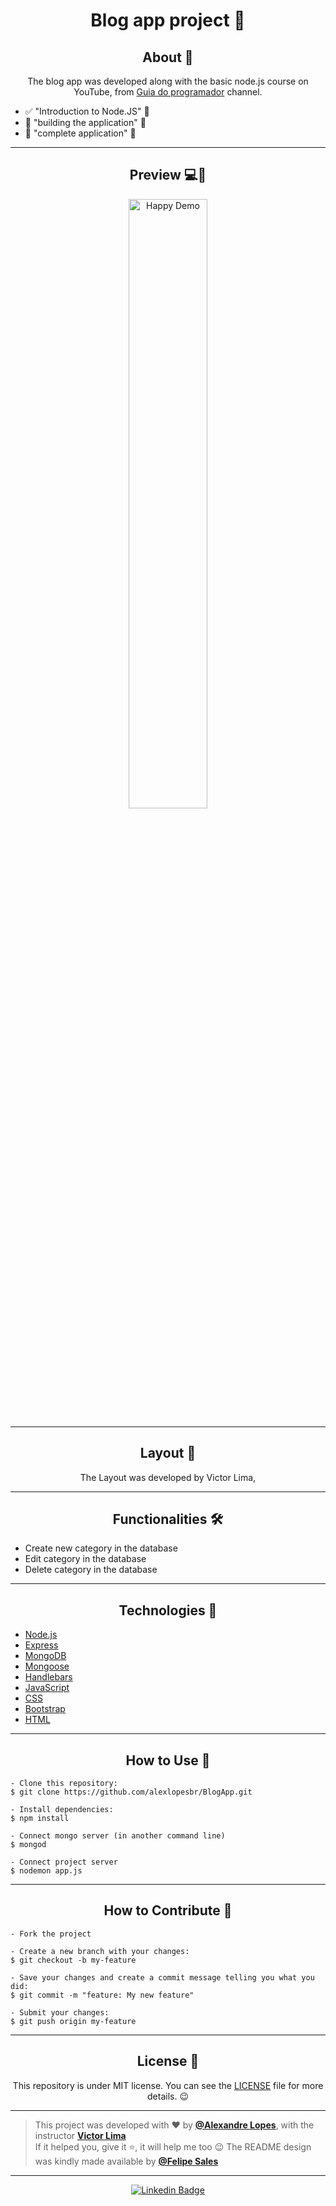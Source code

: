 <h1 align="center">Blog app project 🥳</h1>

<h2 align="center">About 📖</h2>
   
   <p align="center">
      The blog app was developed along with the basic node.js course on YouTube, from <a href="https://www.youtube.com/playlist?list=PLJ_KhUnlXUPtbtLwaxxUxHqvcNQndmI4B">Guia do programador</a> channel.<br>
      
   </p>

- ✅ "Introduction to Node.JS" 💪
- 🔄 "building the application" 👀
- 🔄 "complete application" 📌

---

<h2 align="center">Preview 💻📱</h2>

   <p align="center">
      <img src="./public/img/blog-nodejs.gif" width="50%" alt="Happy Demo"/>
   </p>

---

<h2 align="center">Layout 🎨</h2>

   <p align="center">
      The Layout was developed by Victor Lima</a>,

---

<h2 align="center">Functionalities 🛠️</h2>

- Create new category in the database
- Edit category in the database
- Delete category in the database

---

<h2 align="center">Technologies 🚀</h2>

- [Node.js](https://nodejs.org/en/)
- [Express](https://expressjs.com/pt-br/)
- [MongoDB](https://www.mongodb.com/)
- [Mongoose](https://mongoosejs.com/)
- [Handlebars](https://handlebarsjs.com/)
- [JavaScript](https://www.javascript.com/)
- [CSS](https://developer.mozilla.org/pt-BR/docs/Web/CSS)
- [Bootstrap](https://getbootstrap.com/)
- [HTML](https://html.com/)

---

<h2 align="center">How to Use 🤔</h2>

```
- Clone this repository:
$ git clone https://github.com/alexlopesbr/BlogApp.git

- Install dependencies:
$ npm install

- Connect mongo server (in another command line)
$ mongod

- Connect project server
$ nodemon app.js

```

---

<h2 align="center">How to Contribute 💪</h2>

```
- Fork the project

- Create a new branch with your changes:
$ git checkout -b my-feature

- Save your changes and create a commit message telling you what you did:
$ git commit -m "feature: My new feature"

- Submit your changes:
$ git push origin my-feature
```

---

<h2 align="center">License 📝</h2>

<p align="center">
   This repository is under MIT license. You can see the <a href="https://github.com/felipecastrosales/Happy/blob/master/LICENSE">LICENSE</a> file for more details. 😉
</p>

---

> This project was developed with ❤️ by **[@Alexandre Lopes](https://www.linkedin.com/in/aleflopes/)**, with the instructor **[Victor Lima](https://www.facebook.com/guiadoprogramadorbr/)** <br>
> If it helped you, give it ⭐, it will help me too 😉 The README design was kindly made available by **[@Felipe Sales](https://github.com/felipecastrosales)**

---

   <div align="center">

[![Linkedin Badge](https://img.shields.io/badge/-Alexandre%20Lopes-292929?style=flat-square&logo=Linkedin&logoColor=white&link=https://www.linkedin.com/in/aleflopes/)](https://www.linkedin.com/in/aleflopes/)

   </div>
